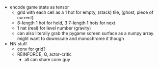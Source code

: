 * encode game state as tensor
  * grid with each cell as a 1 hot for empty, (stack) tile, (ghost, piece of current)
  * 8-length 1 hot for hold, 3 7-length 1 hots for next
  * 1 nat (real) for level number (gravity)
  * can also literally grab the pygame screen surface as a numpy array. might want to downscale and monochrome it though
* NN stuff
  * conv for grid?
  * REINFORCE, Q, actor-critic
    * all can share conv guy